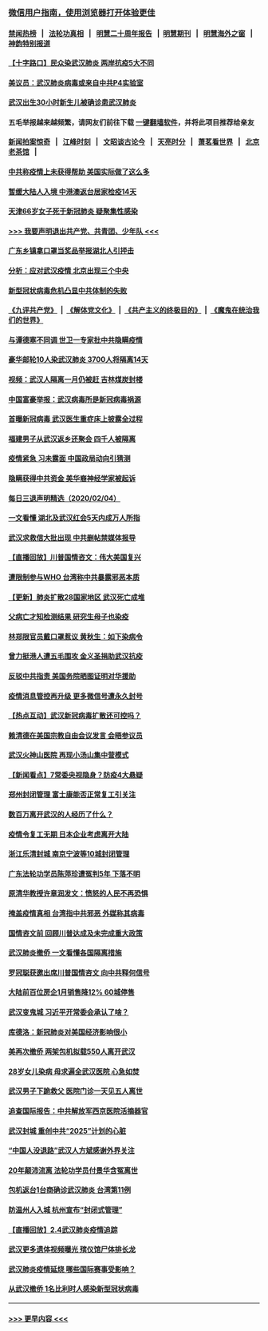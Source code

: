 ### [微信用户指南，使用浏览器打开体验更佳](https://github.com/gfw-breaker/banned-news1/blob/master/indexes/wechat-guide.md?t=0)
#### [禁闻热榜](热点新闻.md?t=0)  &nbsp;&nbsp;|&nbsp;&nbsp; [法轮功真相](https://github.com/gfw-breaker/truth/blob/master/README.md?t=0) &nbsp;&nbsp;|&nbsp;&nbsp; [明慧二十周年报告](https://github.com/gfw-breaker/mh-reports/blob/master/README.md?t=0) &nbsp;&nbsp;|&nbsp;&nbsp;[明慧期刊](https://github.com/gfw-breaker/mh-qikan) &nbsp;&nbsp;|&nbsp;&nbsp; [明慧海外之窗](https://github.com/gfw-breaker/mh-news/blob/master/README.md?t=0) &nbsp;&nbsp;|&nbsp;&nbsp; [神韵特别报道](https://github.com/gfw-breaker/mh-news/blob/master/shenyun.md?t=0)
#### [【十字路口】民众染武汉肺炎 两岸抗疫5大不同](../pages/nsc413/n11845264.md?t=02052022) 
#### [美议员：武汉肺炎病毒或来自中共P4实验室](../pages/nsc413/n11846043.md?t=02052022) 
#### [武汉出生30小时新生儿被确诊患武汉肺炎](../pages/nsc413/n11846307.md?t=02052022) 
#### 五毛举报越来越频繁，请网友们前往下载 [一键翻墙软件](https://github.com/gfw-breaker/ssr-accounts)，并将此项目推荐给亲友
#### [新闻拍案惊奇](https://github.com/gfw-breaker/banned-news1/blob/master/pages/link4.md) &nbsp;&nbsp;|&nbsp;&nbsp; [江峰时刻](https://github.com/gfw-breaker/banned-news1/blob/master/pages/link4.md) &nbsp;&nbsp;|&nbsp;&nbsp; [文昭谈古论今](https://github.com/gfw-breaker/banned-news1/blob/master/pages/link4.md) &nbsp;&nbsp;|&nbsp;&nbsp; [天亮时分](https://github.com/gfw-breaker/banned-news1/blob/master/pages/link4.md) &nbsp;&nbsp;|&nbsp;&nbsp; [萧茗看世界](https://github.com/gfw-breaker/banned-news1/blob/master/pages/link4.md) &nbsp;&nbsp;|&nbsp;&nbsp; [北京老茶馆](https://github.com/gfw-breaker/banned-news1/blob/master/pages/link4.md) &nbsp;&nbsp;|&nbsp;&nbsp; 
#### [中共称疫情上未获得帮助 美国实际做了这么多](../pages/nsc413/n11846008.md?t=02052022) 
#### [暂缓大陆人入境 中港澳返台居家检疫14天](../pages/nsc413/n11845862.md?t=02052022) 
#### [天津66岁女子死于新冠肺炎 疑聚集性感染](../pages/nsc413/n11845909.md?t=02052022) 
#### [>>> 我要声明退出共产党、共青团、少年队 <<<](https://github.com/begood0513/goodnews/blob/master/quit/letter.md) 
#### [广东乡镇拿口罩当奖品举报湖北人引抨击](../pages/nsc413/n11845622.md?t=02052022) 
#### [分析：应对武汉疫情 北京出现三个中央](../pages/nsc413/n11845850.md?t=02052022) 
#### [新型冠状病毒危机凸显中共体制的失败](../pages/nsc413/n11844970.md?t=02052022) 
#### [《九评共产党》](https://github.com/begood0513/9ping.md/blob/master/README.md) &nbsp;|&nbsp; [《解体党文化》](../../../../jtdwh.md/blob/master/README.md)  &nbsp;|&nbsp; [《共产主义的终极目的》](../../../../gczydzjmd.md/blob/master/README.md) &nbsp;|&nbsp; [《魔鬼在统治我们的世界》](../../../../mgztzwmdsj.md/blob/master/README.md) 
#### [与谭德塞不同调 世卫一专家批中共隐瞒疫情](../pages/nsc413/n11845278.md?t=02052022) 
#### [豪华邮轮10人染武汉肺炎 3700人将隔离14天](../pages/nsc413/n11845543.md?t=02052022) 
#### [视频：武汉人隔离一月仍被赶 吉林煤炭封楼](../pages/nsc413/n11845570.md?t=02052022) 
#### [中国富豪举报：武汉病毒所是新冠病毒祸源](../pages/nsc413/n11844943.md?t=02052022) 
#### [首曝新冠病毒 武汉医生重症床上披露全过程](../pages/nsc413/n11845150.md?t=02052022) 
#### [福建男子从武汉返乡还聚会 四千人被隔离](../pages/nsc413/n11845352.md?t=02052022) 
#### [疫情紧急 习未露面 中国政局动向引猜测](../pages/nsc413/n11845224.md?t=02052022) 
#### [隐瞒获得中共资金 美华裔神经学家被起诉](../pages/nsc413/n11844879.md?t=02052022) 
#### [每日三退声明精选（2020/02/04）](../pages/nsc413/n11845335.md?t=02052022) 
#### [一文看懂 湖北及武汉红会5天内成万人所指](../pages/nsc413/n11844315.md?t=02052022) 
#### [武汉求救信大批出现 中共删帖禁媒体报导](../pages/nsc413/n11845064.md?t=02052022) 
#### [【直播回放】川普国情咨文：伟大美国复兴](../pages/nsc413/n11842079.md?t=02052022) 
#### [遭限制参与WHO 台湾称中共暴露邪恶本质](../pages/nsc413/n11844351.md?t=02052022) 
#### [【更新】肺炎扩散28国家地区 武汉死亡成堆](../pages/nsc413/n11801312.md?t=02052022) 
#### [父病亡才知检测结果 研究生母子也染疫](../pages/nsc413/n11845059.md?t=02052022) 
#### [林郑限官员戴口罩惹议 黄秋生：如下染病令](../pages/nsc413/n11844529.md?t=02052022) 
#### [曾力挺港人遭五毛围攻 金义圣捐助武汉抗疫](../pages/nsc413/n11844707.md?t=02052022) 
#### [反驳中共指责 美国务院晒图证明对华援助](../pages/nsc413/n11844859.md?t=02052022) 
#### [疫情消息管控再升级 更多微信号遭永久封号](../pages/nsc413/n11844902.md?t=02052022) 
#### [【热点互动】武汉新冠病毒扩散还可控吗？](../pages/nsc413/n11844750.md?t=02052022) 
#### [赖清德在美国宗教自由会议发言 会晤参议员](../pages/nsc413/n11844836.md?t=02052022) 
#### [武汉火神山医院 再现小汤山集中营模式](../pages/nsc413/n11844763.md?t=02052022) 
#### [【新闻看点】7常委央视隐身？防疫4大悬疑](../pages/nsc413/n11844611.md?t=02052022) 
#### [郑州封闭管理 富士康能否正常复工引关注](../pages/nsc413/n11844727.md?t=02052022) 
#### [数百万离开武汉的人经历了什么？](../pages/nsc413/n11844742.md?t=02052022) 
#### [疫情令复工无期  日本企业考虑离开大陆](../pages/nsc413/n11844585.md?t=02052022) 
#### [浙江乐清封城 南京宁波等10城封闭管理](../pages/nsc413/n11844464.md?t=02052022) 
#### [广东法轮功学员陈萍珍遭冤判5年 下落不明](../pages/nsc413/n11844088.md?t=02052022) 
#### [原清华教授许章润发文：愤怒的人民不再恐惧](../pages/nsc413/n11844347.md?t=02052022) 
#### [掩盖疫情真相 台湾指中共邪恶 外媒称其病毒](../pages/nsc413/n11844401.md?t=02052022) 
#### [国情咨文前 回顾川普达成及未完成重大政策](../pages/nsc413/n11844581.md?t=02052022) 
#### [武汉肺炎撤侨 一文看懂各国隔离措施](../pages/nsc413/n11844216.md?t=02052022) 
#### [罗冠聪获邀出席川普国情咨文 向中共释何信号](../pages/nsc413/n11844355.md?t=02052022) 
#### [大陆前百位房企1月销售降12% 60城停售](../pages/nsc413/n11844398.md?t=02052022) 
#### [武汉变鬼城 习近平开常委会承认了啥？](../pages/nsc413/n11844218.md?t=02052022) 
#### [库德洛：新冠肺炎对美国经济影响很小](../pages/nsc413/n11844418.md?t=02052022) 
#### [美再次撤侨 两架包机拟载550人离开武汉](../pages/nsc413/n11844407.md?t=02052022) 
#### [28岁女儿染病 母求遍全武汉医院 心急如焚](../pages/nsc413/n11844302.md?t=02052022) 
#### [武汉男子下跪救父 医院门诊一天见五人离世](../pages/nsc413/n11844073.md?t=02052022) 
#### [追查国际报告：中共解放军西京医院活摘器官](../pages/nsc413/n11838359.md?t=02052022) 
#### [武汉封城 重创中共“2025”计划的心脏](../pages/nsc413/n11843972.md?t=02052022) 
#### [“中国人没退路”武汉人方斌感谢外界关注](../pages/nsc413/n11843517.md?t=02052022) 
#### [20年颠沛流离 法轮功学员付景华含冤离世](../pages/nsc413/n11841986.md?t=02052022) 
#### [包机返台1台商确诊武汉肺炎 台湾第11例](../pages/nsc413/n11844182.md?t=02052022) 
#### [防温州人入城 杭州宣布“封闭式管理”](../pages/nsc413/n11844139.md?t=02052022) 
#### [【直播回放】2.4武汉肺炎疫情追踪](../pages/nsc413/n11844032.md?t=02052022) 
#### [武汉更多遗体视频曝光 殡仪馆尸体排长龙](../pages/nsc413/n11844057.md?t=02052022) 
#### [武汉肺炎疫情延烧 哪些国际赛事受影响？](../pages/nsc413/n11843958.md?t=02052022) 
#### [从武汉撤侨 1名比利时人感染新型冠状病毒](../pages/nsc413/n11843977.md?t=02052022) 

----
#### [ >>> 更早内容 <<< ](../indexes/nsc413-earlier.md)

